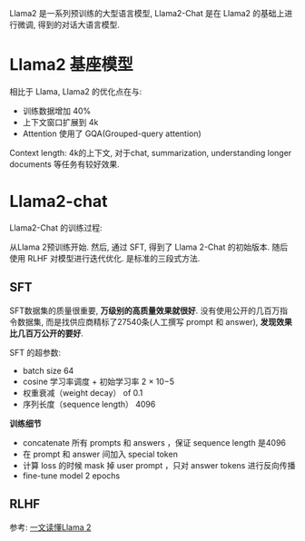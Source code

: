 Llama2 是一系列预训练的大型语言模型, Llama2-Chat 是在 Llama2 的基础上进行微调, 得到的对话大语言模型.

# Llama2 基座模型

相比于 Llama, Llama2 的优化点在与:

- 训练数据增加 40%
- 上下文窗口扩展到 4k
- Attention 使用了 GQA(Grouped-query attention)

Context length: 4k的上下文, 对于chat, summarization, understanding longer documents 等任务有较好效果.

# Llama2-chat

Llama2-Chat 的训练过程:

从Llama 2预训练开始. 然后, 通过 SFT, 得到了 Llama 2-Chat 的初始版本. 随后使用 RLHF 对模型进行迭代优化. 是标准的三段式方法.

## SFT

SFT数据集的质量很重要, **万级别的高质量效果就很好**. 没有使用公开的几百万指令数据集, 而是找供应商精标了27540条(人工撰写 prompt 和 answer), **发现效果比几百万公开的要好**.

SFT 的超参数:

- batch size 64
- cosine 学习率调度 + 初始学习率 2 × 10−5
- 权重衰减（weight decay） of 0.1
- 序列长度（sequence length） 4096

**训练细节**

- concatenate 所有 prompts 和 answers ，保证 sequence length 是4096
- 在 prompt 和 answer 间加入 special token
- 计算 loss 的时候 mask 掉 user prompt ，只对 answer tokens 进行反向传播
- fine-tune model 2 epochs

## RLHF

参考: [一文读懂Llama 2](https://zhuanlan.zhihu.com/p/653303123)
